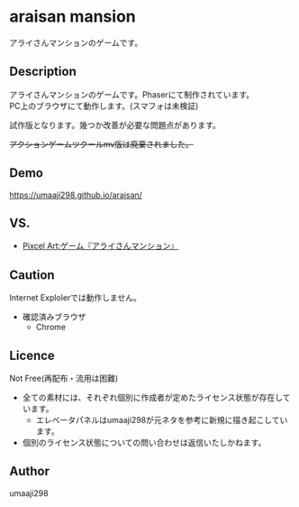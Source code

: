 araisan mansion
====

アライさんマンションのゲームです。

## Description
アライさんマンションのゲームです。Phaserにて制作されています。  
PC上のブラウザにて動作します。(スマフォは未検証)


試作版となります。幾つか改善が必要な問題点があります。

~~アクションゲームツクールmv版は廃棄されました。~~

## Demo
https://umaaji298.github.io/araisan/

## VS. 
- [Pixcel Art:ゲーム『アライさんマンション』](https://www.pixiv.net/artworks/79642866)

## Caution
Internet Explolerでは動作しません。  

- 確認済みブラウザ
  - Chrome

## Licence
Not Free(再配布・流用は困難)  
- 全ての素材には、それぞれ個別に作成者が定めたライセンス状態が存在しています。
  - エレベータパネルはumaaji298が元ネタを参考に新規に描き起こしています。
- 個別のライセンス状態についての問い合わせは返信いたしかねます。

## Author
umaaji298